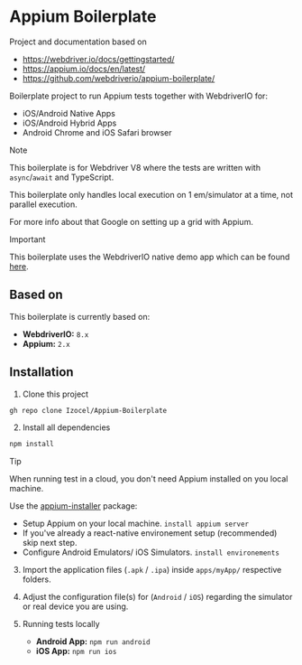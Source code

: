 # Appium Boilerplate

Project and documentation based on

- https://webdriver.io/docs/gettingstarted/
- https://appium.io/docs/en/latest/
- https://github.com/webdriverio/appium-boilerplate/

Boilerplate project to run Appium tests together with WebdriverIO for:

- iOS/Android Native Apps
- iOS/Android Hybrid Apps
- Android Chrome and iOS Safari browser

> [!NOTE]
> This boilerplate is for Webdriver V8 where the tests are written with `async`/`await` and TypeScript.
>
> This boilerplate only handles local execution on 1 em/simulator at a time, not parallel execution.
>
> For more info about that Google on setting up a grid with Appium.

> [!IMPORTANT]
> This boilerplate uses the WebdriverIO native demo app which can be found [here](https://github.com/webdriverio/native-demo-app).

## Based on

This boilerplate is currently based on:

- **WebdriverIO:** `8.x`
- **Appium:** `2.x`

## Installation

1. Clone this project

```sh
gh repo clone Izocel/Appium-Boilerplate
```

2. Install all dependencies

```sh
npm install
```

> [!TIP]
> When running test in a cloud, you don't need Appium installed on you local machine.
>
> Use the [appium-installer](https://github.com/AppiumTestDistribution/appium-installer) package:
>
> - Setup Appium on your local machine. `install appium server`
> - If you've already a react-native environement setup (recommended) skip next step.
> - Configure Android Emulators/ iOS Simulators. `install environements`

3. Import the application files (`.apk` / `.ipa`) inside `apps/myApp/` respective folders.

4. Adjust the configuration file(s) for (`Android` / `iOS`) regarding the simulator or real device you are using.

5. Running tests locally
   - **Android App:** `npm run android`
   - **iOS App:** `npm run ios`
